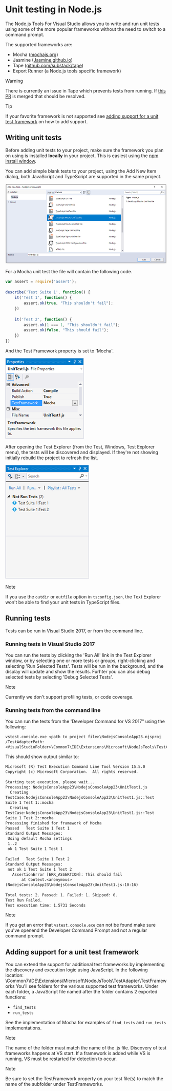 # Unit testing in Node.js

The Node.js Tools For Visual Studio allows you to write and run unit tests using some of the more popular
frameworks without the need to switch to a command prompt.

The supported frameworks are:
* Mocha ([mochajs.org](http://mochajs.org/))
* Jasmine ([Jasmine.github.io](https://jasmine.github.io/))
* Tape ([github.com/substack/tape](https://github.com/substack/tape))
* Export Runner (a Node.js tools specific framework)

> [!Warning]
> There is currently an issue in Tape which prevents tests from running.
> If [this PR](https://github.com/substack/tape/pull/361) is merged that should be resolved.

> [!Tip]
> If your favorite framework is not supported see [adding support for a unit test framework](#addingFramework)
> on how to add support. 

## Writing unit tests

Before adding unit tests to your project, make sure the framework you plan on using is installed **locally** in 
your project. This is easiest using the [npm install window](npm#npmInstallWindow).

You can add simple blank tests to your project, using the Add New Item dialog, both JavaScript and TypeScript are supported in the same project.

![Add new unit test](../../images/node/unit-test-add-new-item.png)

For a Mocha unit test the file will contain the following code.

```javascript
var assert = require('assert');

describe('Test Suite 1', function() {
    it('Test 1', function() {
        assert.ok(true, "This shouldn't fail");
    })

    it('Test 2', function() {
        assert.ok(1 === 1, "This shouldn't fail");
        assert.ok(false, "This should fail");
    })
})
```
And the Test Framework property is set to 'Mocha'.

![Test Framework](../../images/node/UnitTestsFrameworkMocha.png)

After opening the Test Explorer (from the Test, Windows, Test Explorer menu), the tests will be discovered and
displayed. If they're not showing initially rebuild the project to refresh the list.

![Test Explorer](../../images/node/UnitTestsDiscoveryMocha.png)

> [!Note]
> If you use the `outdir` or `outfile` option in `tsconfig.json`, the Text Explorer won't be able to find your
> unit tests in TypeScript files.

## Running tests

Tests can be run in Visual Studio 2017, or from the command line.

### Running tests in Visual Studio 2017

You can run the tests by clicking the 'Run All' link in the Test Explorer window, or by selecting one or more 
tests or groups, right-clicking and selecting 'Run Selected Tests'. Tests will be run in the background, and the
display will update and show the results. Furhter you can also debug selected tests by selecting
'Debug Selected Tests'.

> [!Note]
> Currently we don't support profiling tests, or code coverage.

### Running tests from the command line

You can run the tests from the 'Developer Command for VS 2017" using the following:
```
vstest.console.exe <path to project file>\NodejsConsoleApp23.njsproj /TestAdapterPath:<VisualStudioFolder>\Common7\IDE\Extensions\Microsoft\NodeJsTools\TestAdapter
```

This should show output similar to:

```
Microsoft (R) Test Execution Command Line Tool Version 15.5.0
Copyright (c) Microsoft Corporation.  All rights reserved.

Starting test execution, please wait...
Processing: NodejsConsoleApp23\NodejsConsoleApp23\UnitTest1.js
  Creating TestCase:NodejsConsoleApp23\NodejsConsoleApp23\UnitTest1.js::Test Suite 1 Test 1::mocha
  Creating TestCase:NodejsConsoleApp23\NodejsConsoleApp23\UnitTest1.js::Test Suite 1 Test 2::mocha
Processing finished for framework of Mocha
Passed   Test Suite 1 Test 1
Standard Output Messages:
 Using default Mocha settings
 1..2
 ok 1 Test Suite 1 Test 1

Failed   Test Suite 1 Test 2
Standard Output Messages:
 not ok 1 Test Suite 1 Test 2
   AssertionError [ERR_ASSERTION]: This should fail
       at Context.<anonymous> (NodejsConsoleApp23\NodejsConsoleApp23\UnitTest1.js:10:16)

Total tests: 2. Passed: 1. Failed: 1. Skipped: 0.
Test Run Failed.
Test execution time: 1.5731 Seconds
```

> [!Note]
> If you get an error that `vstest.console.exe` can not be found make sure you've openend the Developer Command 
> Prompt and not a regular command prompt. 

## <a name="addingFramework"></a>Adding support for a unit test framework

You can extend the support for additional test frameworks by implementing the discovery and execution logic
using JavaScript.
In the following location: 
<VisualStudioFolder>\Common7\IDE\Extensions\Microsoft\NodeJsTools\TestAdapter\TestFrameworks
You'll see folders for the various supported test frameworks.
Under each folder, a JavaScript file named after the folder contains 2 exported functions:
* `find_tests`
* `run_tests`

See the implementation of Mocha for examples of `find_tests` and `run_tests` implementations.

> [!Note]
> The name of the folder must match the name of the .js file. Discovery of test frameworks happens at VS start.
> If a framework is added while VS is running, VS must be restarted for detection to occur.

> [!Note]
> Be sure to set the TestFramework property on your test file(s) to match the name of the subfolder under
> TestFrameworks.